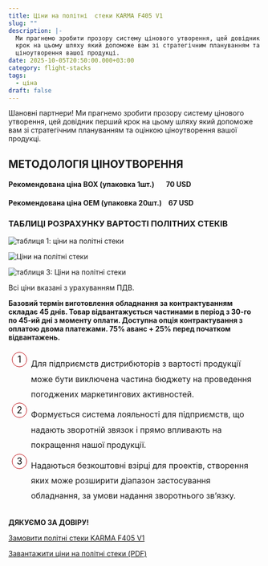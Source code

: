 ```yaml
---
title: Ціни на політні  стеки KARMA F405 V1
slug: ""
description: |-
  Ми прагнемо зробити прозору систему цінового утворення, цей довідник перший
  крок на цьому шляху який допоможе вам зі стратегічним плануванням та оцінкою
  ціноутворення вашої продукці.
date: 2025-10-05T20:50:00.000+03:00
category: flight-stacks
tags:
  - ціна
draft: false
---
```

<style> 

body{ font-family: Montserrat; font-size:16px; padding-top:10px; padding-bottom:10px; } .article ol { list-style-type: none; counter-reset: num; margin: 0 0 0 45px; padding: 15px 0 5px 0; font-size: 16px; } .article ol li { position: relative; margin: 0 0 0 0; padding: 0 0 10px 0; line-height: 1.9; } .article ol li:before { content: counter(num); counter-increment: num; display: inline-block; position: absolute; top: -8px; left: -38px; width: 28px; height: 28px; background: #fff; color: #000; text-align: center; line-height: 28px; font-size: 18px; border-radius: 50%; border: 1px solid #ba0108; } .article h1{ font-family:Unbounded; font-size: 32px !important; line-height: 32px; padding-top:10px; padding-bottom:10px; } 

.article h2{ font-family: Montserrat; border-bottom:1px solid #ba0108; font-size: 24px; text-align: left; margin-top: 35px !important;
 font-weight: bold !important; 

 } 

.article h3{ font-family: Montserrat; font-size: 18px; line-height: 18px; font-weight: bold !important; text-align: center; margin-top: 30px; } 

</style>

<p class="center">Шановні партнери!
Ми прагнемо зробити прозору систему цінового утворення, цей довідник перший
крок на цьому шляху який допоможе вам зі стратегічним плануванням та оцінкою
ціноутворення вашої продукці.</p>
<article class="post"> 

<div class="article">
<h2>МЕТОДОЛОГІЯ ЦІНОУТВОРЕННЯ</h2>
<h4 class="text-center">
<strong>
Рекомендована ціна BOX (упаковка 1шт.)&nbsp;&nbsp;&nbsp; &nbsp;&nbsp;      
70 USD</strong></h4>
<h4 class="text-center">
<strong>

Рекомендована ціна OEM (упаковка 20шт.)&nbsp;&nbsp;&nbsp;       67 USD</strong></h4>

<h3 class="text-center">ТАБЛИЦІ РОЗРАХУНКУ ВАРТОСТІ ПОЛІТНИХ СТЕКІВ </h3>

<div class="text-center">

![таблиця 1: ціни на політні стеки ](/img/price-1.jpg "вартість польотників")

![Ціни на політні стеки](/img/price-2.jpg "вартість польотних стеків")

![таблиця 3: Ціни на політні стеки](/img/price-3.jpg "вартість політних стеків")

<p> Всі ціни вказані з урахуванням ПДВ.</p>

<div class="bg-[#F5F5F5] px-[30px] pr-[35px] py-4"><p id="інструкція" class="text-center"><strong>Базовий термін виготовлення обладнання за контрактуванням складає 45 днів.
Товар відвантажується частинами в період з 30-го по 45-ий дні з моменту оплати.
Доступна опція контрактування з оплатою двома платежами.
75% аванс + 25% перед початком відвантажень.</strong></p><ol><li>Для підприємств дистрибюторів з вартості продукції може бути виключена частина бюджету на проведення погоджених маркетингових активностей.</li><li>Формується система лояльності для підприємств, що надають зворотній звязок і прямо впливають на покращення нашої продукції.</li><li>Надаються безкоштовні взірці для проектів, створення яких може розширити діапазон застосування обладнання, за умови надання зворотнього зв’язку.</li></ol></div>
<p id="інструкція" class="text-center"><strong>ДЯКУЄМО ЗА ДОВІРУ!</strong></p>

<p><a href="https://karma-karma.netlify.app/catalog/flight-stack-karma-f405-v1/">Замовити політні стеки KARMA F405 V1</a><br></p>
<p><a href="https://karma.flights/assets/Karma_best_practices_UA.pdf">Завантажити ціни на політні стеки (PDF)</a></p>
</div>

</div>
</article>



